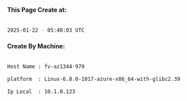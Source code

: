 
   
#### This Page Create at:

```bash

2025-01-22 - 05:48:03 UTC

```

#### Create By Machine:

```bash

Host Name : fv-az1344-979

platform  : Linux-6.8.0-1017-azure-x86_64-with-glibc2.39

Ip Local  : 10.1.0.123

```

